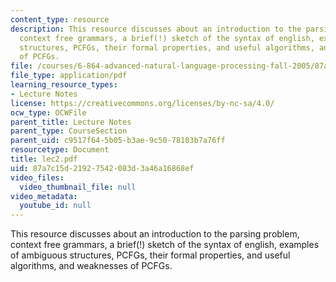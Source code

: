 ```yaml
---
content_type: resource
description: This resource discusses about an introduction to the parsing problem,
  context free grammars, a brief(!) sketch of the syntax of english, examples of ambiguous
  structures, PCFGs, their formal properties, and useful algorithms, and weaknesses
  of PCFGs.
file: /courses/6-864-advanced-natural-language-processing-fall-2005/87a7c15d21927542083d3a46a16868ef_lec2.pdf
file_type: application/pdf
learning_resource_types:
- Lecture Notes
license: https://creativecommons.org/licenses/by-nc-sa/4.0/
ocw_type: OCWFile
parent_title: Lecture Notes
parent_type: CourseSection
parent_uid: c9517f64-5b05-b3ae-9c50-78103b7a76ff
resourcetype: Document
title: lec2.pdf
uid: 87a7c15d-2192-7542-083d-3a46a16868ef
video_files:
  video_thumbnail_file: null
video_metadata:
  youtube_id: null
---
```

This resource discusses about an introduction to the parsing problem, context free grammars, a brief(!) sketch of the syntax of english, examples of ambiguous structures, PCFGs, their formal properties, and useful algorithms, and weaknesses of PCFGs.